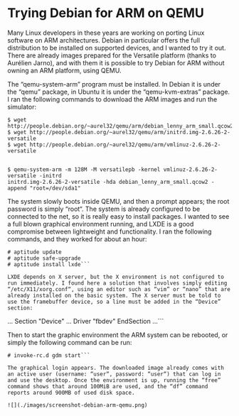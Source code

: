 # Trying Debian for ARM on QEMU

Many Linux developers in these years are working on porting Linux software on ARM architectures. Debian in particular offers the full distribution to be installed on supported devices, and I wanted to try it out. There are already images prepared for the Versatile platform (thanks to Aurélien Jarno), and with them it is possible to try Debian for ARM without owning an ARM platform, using QEMU.

The “qemu-system-arm” program must be installed. In Debian it is under the “qemu” package, in Ubuntu it is under the “qemu-kvm-extras” package.
I ran the following commands to download the ARM images and run the simulator:

```
$ wget http://people.debian.org/~aurel32/qemu/arm/debian_lenny_arm_small.qcow2
$ wget http://people.debian.org/~aurel32/qemu/arm/initrd.img-2.6.26-2-versatile
$ wget http://people.debian.org/~aurel32/qemu/arm/vmlinuz-2.6.26-2-versatile


$ qemu-system-arm -m 128M -M versatilepb -kernel vmlinuz-2.6.26-2-versatile -initrd
initrd.img-2.6.26-2-versatile -hda debian_lenny_arm_small.qcow2 -append "root=/dev/sda1"
```
The system slowly boots inside QEMU, and then a prompt appears; the root password is simply “root“. The system is already configured to be connected to the net, so it is really easy to install packages. I wanted to see a full blown graphical environment running, and LXDE is a good compromise between lightweight and functionality. I ran the following commands, and they worked for about an hour:

```
# aptitude update
# aptitude safe-upgrade
# aptitude install lxde```

LXDE depends on X server, but the X environment is not configured to run immediately. I found here a solution that involves simply editing “/etc/X11/xorg.conf“, using an editor such as “vim” or “nano” that are already installed on the basic system. The X server must be told to use the framebuffer device, so a line must be added in the “Device” section:

```
...
Section "Device"
...
Driver "fbdev"
EndSection
...```

Then to start the graphic environment the ARM system can be rebooted, or simply the following command can be run:

```
# invoke-rc.d gdm start```

The graphical login appears. The downloaded image already comes with an active user (username: “user“, password: “user“) that can log in and use the desktop. Once the environment is up, running the “free” command shows that around 100MiB are used, and the “df” command reports around 900MB of used disk space.

![](./images/screenshot-debian-arm-qemu.png)



